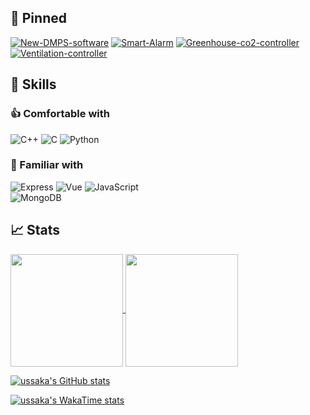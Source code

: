 ## 📌 Pinned
<!--Pinned repos-->
[![New-DMPS-software](https://github-readme-stats.vercel.app/api/pin/?username=ussaka&repo=New-DMPS-software&theme=github_dark_dimmed)](https://github.com/ussaka/New-DMPS-software)
[![Smart-Alarm](https://github-readme-stats.vercel.app/api/pin/?username=ussaka&repo=Smart-Alarm&theme=github_dark_dimmed)](https://github.com/ussaka/Smart-Alarm)
[![Greenhouse-co2-controller](https://github-readme-stats.vercel.app/api/pin/?username=ussaka&repo=Greenhouse-co2-controller&theme=github_dark_dimmed)](https://github.com/ussaka/Greenhouse-co2-controller)
[![Ventilation-controller](https://github-readme-stats.vercel.app/api/pin/?username=ussaka&repo=Ventilation-controller&theme=github_dark_dimmed)](https://github.com/ussaka/Ventilation-controller)

<!--Skills-->
## :wrench: Skills
### :thumbsup: Comfortable with
![C++](https://img.shields.io/badge/c++-%2300599C.svg?style=for-the-badge&logo=c%2B%2B&logoColor=white)
![C](https://img.shields.io/badge/c-%2300599C.svg?style=for-the-badge&logo=c&logoColor=white)
![Python](https://img.shields.io/badge/python-3670A0?style=for-the-badge&logo=python&logoColor=ffdd54)

### :pinching_hand: Familiar with
![Express](https://img.shields.io/badge/Express-000000?style=for-the-badge&logo=express&logoColor=white)
![Vue](https://img.shields.io/badge/Vue-35495E?style=for-the-badge&logo=vuedotjs&logoColor=4FC08D)
![JavaScript](https://img.shields.io/badge/javascript-%23323330.svg?style=for-the-badge&logo=javascript&logoColor=%23F7DF1E)  
![MongoDB](https://img.shields.io/badge/MongoDB-%234ea94b.svg?style=for-the-badge&logo=mongodb&logoColor=white)

<!--Stats-->
## :chart_with_upwards_trend: Stats
<!--Stats Card-->
<a href="https://github.com/anuraghazra/github-readme-stats">
  <img height=180 align="center" src="https://github-readme-stats-navy-xi-33.vercel.app/api?username=ussaka&show_icons=true&count_private=true&theme=github_dark_dimmed" />
</a>
<a href="https://github.com/anuraghazra/convoychat">
  <img height=180 align="center" src="https://github-readme-stats-navy-xi-33.vercel.app/api/wakatime?username=@ussaka&range=last_14_days&layout=compact&langs_count=6&card_width=50&theme=github_dark_dimmed" />
</a>

[![ussaka's GitHub stats](https://github-readme-stats-navy-xi-33.vercel.app/api?username=ussaka&show_icons=true&count_private=true&theme=github_dark_dimmed)](https://github.com/ussaka/github-readme-stats)

<!--WakaTime-->
[![ussaka's WakaTime stats](https://github-readme-stats-navy-xi-33.vercel.app/api/wakatime?username=@ussaka&range=last_14_days&layout=compact&langs_count=6&theme=github_dark_dimmed)](https://github.com/ussaka/github-readme-stats)

<!--Theme reference
[![ussaka's GitHub stats light](https://github-readme-stats-navy-xi-33.vercel.app/api?username=ussaka&show_icons=true&count_private=true&theme=default#gh-light-mode-only)](https://github.com/ussaka/github-readme-stats#gh-light-mode-only)
-->
